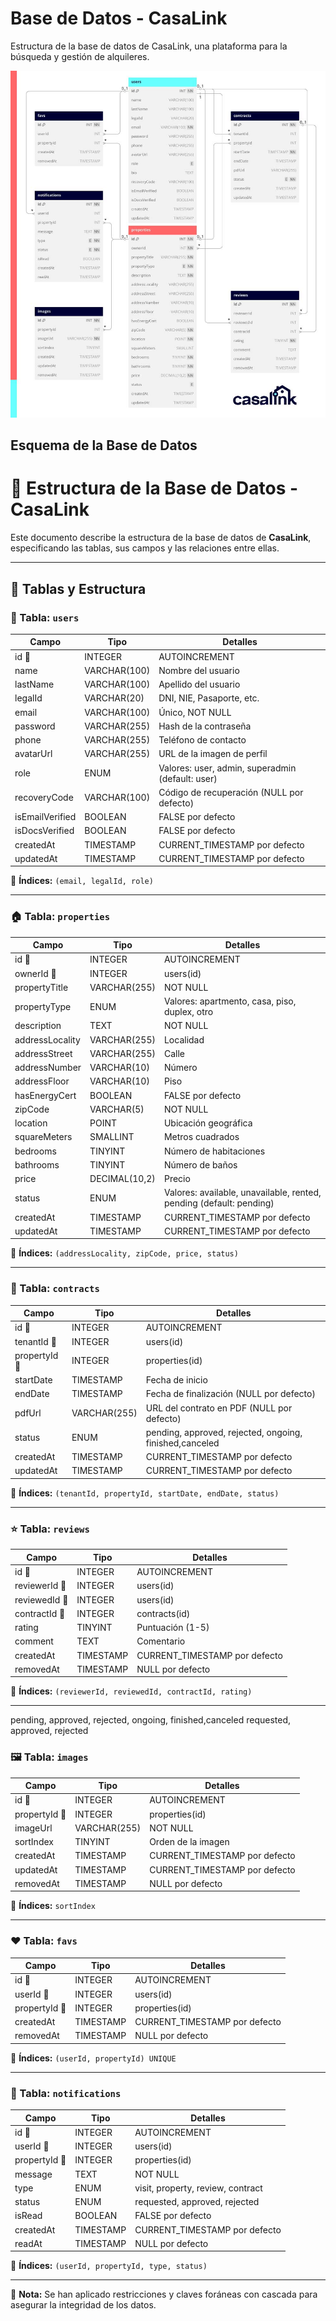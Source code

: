 # Base de Datos - CasaLink

Estructura de la base de datos de CasaLink, una plataforma para la búsqueda y gestión de alquileres.

![Diagrama de la Base de Datos](./media/casalinkdb.jpg)

## Esquema de la Base de Datos

# 📘 Estructura de la Base de Datos - CasaLink

Este documento describe la estructura de la base de datos de **CasaLink**, especificando las tablas, sus campos y las relaciones entre ellas.

---

## 📂 Tablas y Estructura

### 📜 Tabla: `users`

| Campo           | Tipo         | Detalles                                         |
| --------------- | ------------ | ------------------------------------------------ |
| id 🔑           | INTEGER      | AUTOINCREMENT                                    |
| name            | VARCHAR(100) | Nombre del usuario                               |
| lastName        | VARCHAR(100) | Apellido del usuario                             |
| legalId         | VARCHAR(20)  | DNI, NIE, Pasaporte, etc.                        |
| email           | VARCHAR(100) | Único, NOT NULL                                  |
| password        | VARCHAR(255) | Hash de la contraseña                            |
| phone           | VARCHAR(255) | Teléfono de contacto                             |
| avatarUrl       | VARCHAR(255) | URL de la imagen de perfil                       |
| role            | ENUM         | Valores: user, admin, superadmin (default: user) |
| recoveryCode    | VARCHAR(100) | Código de recuperación (NULL por defecto)        |
| isEmailVerified | BOOLEAN      | FALSE por defecto                                |
| isDocsVerified  | BOOLEAN      | FALSE por defecto                                |
| createdAt       | TIMESTAMP    | CURRENT_TIMESTAMP por defecto                    |
| updatedAt       | TIMESTAMP    | CURRENT_TIMESTAMP por defecto                    |

📇 **Índices:** `(email, legalId, role)`

---

### 🏠 Tabla: `properties`

| Campo           | Tipo          | Detalles                                                            |
| --------------- | ------------- | ------------------------------------------------------------------- |
| id 🔑           | INTEGER       | AUTOINCREMENT                                                       |
| ownerId 🔗      | INTEGER       | users(id)                                                           |
| propertyTitle   | VARCHAR(255)  | NOT NULL                                                            |
| propertyType    | ENUM          | Valores: apartmento, casa, piso, duplex, otro                       |
| description     | TEXT          | NOT NULL                                                            |
| addressLocality | VARCHAR(255)  | Localidad                                                           |
| addressStreet   | VARCHAR(255)  | Calle                                                               |
| addressNumber   | VARCHAR(10)   | Número                                                              |
| addressFloor    | VARCHAR(10)   | Piso                                                                |
| hasEnergyCert   | BOOLEAN       | FALSE por defecto                                                   |
| zipCode         | VARCHAR(5)    | NOT NULL                                                            |
| location        | POINT         | Ubicación geográfica                                                |
| squareMeters    | SMALLINT      | Metros cuadrados                                                    |
| bedrooms        | TINYINT       | Número de habitaciones                                              |
| bathrooms       | TINYINT       | Número de baños                                                     |
| price           | DECIMAL(10,2) | Precio                                                              |
| status          | ENUM          | Valores: available, unavailable, rented, pending (default: pending) |
| createdAt       | TIMESTAMP     | CURRENT_TIMESTAMP por defecto                                       |
| updatedAt       | TIMESTAMP     | CURRENT_TIMESTAMP por defecto                                       |

📇 **Índices:** `(addressLocality, zipCode, price, status)`

---

### 📄 Tabla: `contracts`

| Campo         | Tipo         | Detalles                                                |
| ------------- | ------------ | ------------------------------------------------------- |
| id 🔑         | INTEGER      | AUTOINCREMENT                                           |
| tenantId 🔗   | INTEGER      | users(id)                                               |
| propertyId 🔗 | INTEGER      | properties(id)                                          |
| startDate     | TIMESTAMP    | Fecha de inicio                                         |
| endDate       | TIMESTAMP    | Fecha de finalización (NULL por defecto)                |
| pdfUrl        | VARCHAR(255) | URL del contrato en PDF (NULL por defecto)              |
| status        | ENUM         | pending, approved, rejected, ongoing, finished,canceled |
| createdAt     | TIMESTAMP    | CURRENT_TIMESTAMP por defecto                           |
| updatedAt     | TIMESTAMP    | CURRENT_TIMESTAMP por defecto                           |

📇 **Índices:** `(tenantId, propertyId, startDate, endDate, status)`

---

### ⭐ Tabla: `reviews`

| Campo         | Tipo      | Detalles                      |
| ------------- | --------- | ----------------------------- |
| id 🔑         | INTEGER   | AUTOINCREMENT                 |
| reviewerId 🔗 | INTEGER   | users(id)                     |
| reviewedId 🔗 | INTEGER   | users(id)                     |
| contractId 🔗 | INTEGER   | contracts(id)                 |
| rating        | TINYINT   | Puntuación (1-5)              |
| comment       | TEXT      | Comentario                    |
| createdAt     | TIMESTAMP | CURRENT_TIMESTAMP por defecto |
| removedAt     | TIMESTAMP | NULL por defecto              |

📇 **Índices:** `(reviewerId, reviewedId, contractId, rating)`

---

pending, approved, rejected, ongoing, finished,canceled
requested, approved, rejected

### 🖼️ Tabla: `images`

| Campo         | Tipo         | Detalles                      |
| ------------- | ------------ | ----------------------------- |
| id 🔑         | INTEGER      | AUTOINCREMENT                 |
| propertyId 🔗 | INTEGER      | properties(id)                |
| imageUrl      | VARCHAR(255) | NOT NULL                      |
| sortIndex     | TINYINT      | Orden de la imagen            |
| createdAt     | TIMESTAMP    | CURRENT_TIMESTAMP por defecto |
| updatedAt     | TIMESTAMP    | CURRENT_TIMESTAMP por defecto |
| removedAt     | TIMESTAMP    | NULL por defecto              |

📇 **Índices:** `sortIndex`

---

### ❤️ Tabla: `favs`

| Campo         | Tipo      | Detalles                      |
| ------------- | --------- | ----------------------------- |
| id 🔑         | INTEGER   | AUTOINCREMENT                 |
| userId 🔗     | INTEGER   | users(id)                     |
| propertyId 🔗 | INTEGER   | properties(id)                |
| createdAt     | TIMESTAMP | CURRENT_TIMESTAMP por defecto |
| removedAt     | TIMESTAMP | NULL por defecto              |

📇 **Índices:** `(userId, propertyId) UNIQUE`

---

### 🔔 Tabla: `notifications`

| Campo         | Tipo      | Detalles                          |
| ------------- | --------- | --------------------------------- |
| id 🔑         | INTEGER   | AUTOINCREMENT                     |
| userId 🔗     | INTEGER   | users(id)                         |
| propertyId 🔗 | INTEGER   | properties(id)                    |
| message       | TEXT      | NOT NULL                          |
| type          | ENUM      | visit, property, review, contract |
| status        | ENUM      | requested, approved, rejected     |
| isRead        | BOOLEAN   | FALSE por defecto                 |
| createdAt     | TIMESTAMP | CURRENT_TIMESTAMP por defecto     |
| readAt        | TIMESTAMP | NULL por defecto                  |

📇 **Índices:** `(userId, propertyId, type, status)`

---

📌 **Nota:** Se han aplicado restricciones y claves foráneas con cascada para asegurar la integridad de los datos.
